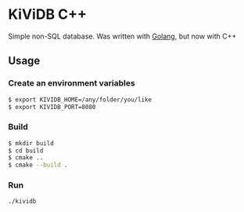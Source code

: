 # KiViDB C++

Simple non-SQL database. Was written with [Golang](https://github.com/BigCubeCat/KiViDB), but now with C++

## Usage

### Create an environment variables

```bash
$ export KIVIDB_HOME=/any/folder/you/like
$ export KIVIDB_PORT=8080
```

### Build

```bash
$ mkdir build
$ cd build
$ cmake ..
$ cmake --build .
```

### Run

```bash
./kividb
```

